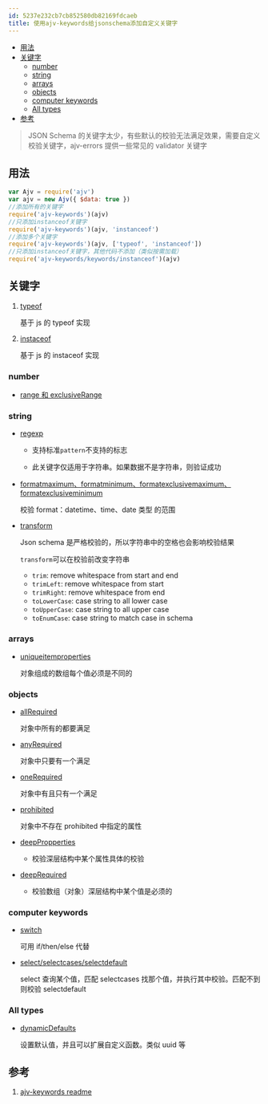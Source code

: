 ```yaml
---
id: 5237e232cb7cb852580db82169fdcaeb
title: 使用ajv-keywords给jsonschema添加自定义关键字
---
```


<!-- START doctoc generated TOC please keep comment here to allow auto update -->
<!-- DON'T EDIT THIS SECTION, INSTEAD RE-RUN doctoc TO UPDATE -->

- [用法](#%E7%94%A8%E6%B3%95)
- [关键字](#%E5%85%B3%E9%94%AE%E5%AD%97)
  - [number](#number)
  - [string](#string)
  - [arrays](#arrays)
  - [objects](#objects)
  - [computer keywords](#computer-keywords)
  - [All types](#all-types)
- [参考](#%E5%8F%82%E8%80%83)

<!-- END doctoc generated TOC please keep comment here to allow auto update -->

> JSON Schema 的关键字太少，有些默认的校验无法满足效果，需要自定义校验关键字，ajv-errors 提供一些常见的 validator 关键字

## 用法

```js
var Ajv = require('ajv')
var ajv = new Ajv({ $data: true })
//添加所有的关键字
require('ajv-keywords')(ajv)
//只添加instanceof关键字
require('ajv-keywords')(ajv, 'instanceof')
//添加多个关键字
require('ajv-keywords')(ajv, ['typeof', 'instanceof'])
//只添加instanceof关键字，其他代码不添加（类似按需加载）
require('ajv-keywords/keywords/instanceof')(ajv)
```

## 关键字

1. [typeof](https://www.npmjs.com/package/ajv-keywords#typeof)

   基于 js 的 typeof 实现

2. [instaceof](https://www.npmjs.com/package/ajv-keywords#instanceof)

   基于 js 的 instaceof 实现

### number

- [range 和 exclusiveRange](https://www.npmjs.com/package/ajv-keywords#range-and-exclusiverange)

### string

- [regexp](https://www.npmjs.com/package/ajv-keywords#regexp)

  - 支持标准`pattern`不支持的标志

  - 此关键字仅适用于字符串。如果数据不是字符串，则验证成功

- [formatmaximum、formatminimum、formatexclusivemaximum、formatexclusiveminimum](https://www.npmjs.com/package/ajv-keywords#formatmaximum--formatminimum-and-formatexclusivemaximum--formatexclusiveminimum)

  校验 format：datetime、time、date 类型 的范围

- [transform](https://www.npmjs.com/package/ajv-keywords#transform)

  Json schema 是严格校验的，所以字符串中的空格也会影响校验结果

  `transform`可以在校验前改变字符串

  - `trim`: remove whitespace from start and end
  - `trimLeft`: remove whitespace from start
  - `trimRight`: remove whitespace from end
  - `toLowerCase`: case string to all lower case
  - `toUpperCase`: case string to all upper case
  - `toEnumCase`: case string to match case in schema

### arrays

- [uniqueitemproperties](https://www.npmjs.com/package/ajv-keywords#uniqueitemproperties)

  对象组成的数组每个值必须是不同的

### objects

- [allRequired](https://www.npmjs.com/package/ajv-keywords#allrequired)

  对象中所有的都要满足

- [anyRequired](https://www.npmjs.com/package/ajv-keywords#anyrequired)

  对象中只要有一个满足

- [oneRequired](https://www.npmjs.com/package/ajv-keywords#onerequired)

  对象中有且只有一个满足

- [prohibited](https://www.npmjs.com/package/ajv-keywords#prohibited)

  对象中不存在 prohibited 中指定的属性

- [deepPropperties](https://www.npmjs.com/package/ajv-keywords#deepproperties)

  - 校验深层结构中某个属性具体的校验

- [deepRequired](https://www.npmjs.com/package/ajv-keywords#deeprequired)

  - 校验数组（对象）深层结构中某个值是必须的

### computer keywords

- [switch](https://www.npmjs.com/package/ajv-keywords#switch-deprecated)

  可用 if/then/else 代替

- [select/selectcases/selectdefault](https://www.npmjs.com/package/ajv-keywords#select--selectcases--selectdefault)

  select 查询某个值，匹配 selectcases 找那个值，并执行其中校验。匹配不到则校验 selectdefault

### All types

- [dynamicDefaults](https://www.npmjs.com/package/ajv-keywords#dynamicdefaults)

  设置默认值，并且可以扩展自定义函数。类似 uuid 等

## 参考

1. [ajv-keywords readme](https://www.npmjs.com/package/ajv-keywords)
